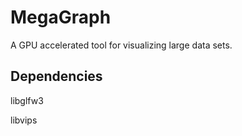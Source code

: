 # MegaGraph

A GPU accelerated tool for visualizing large data sets.

## Dependencies

libglfw3

libvips

